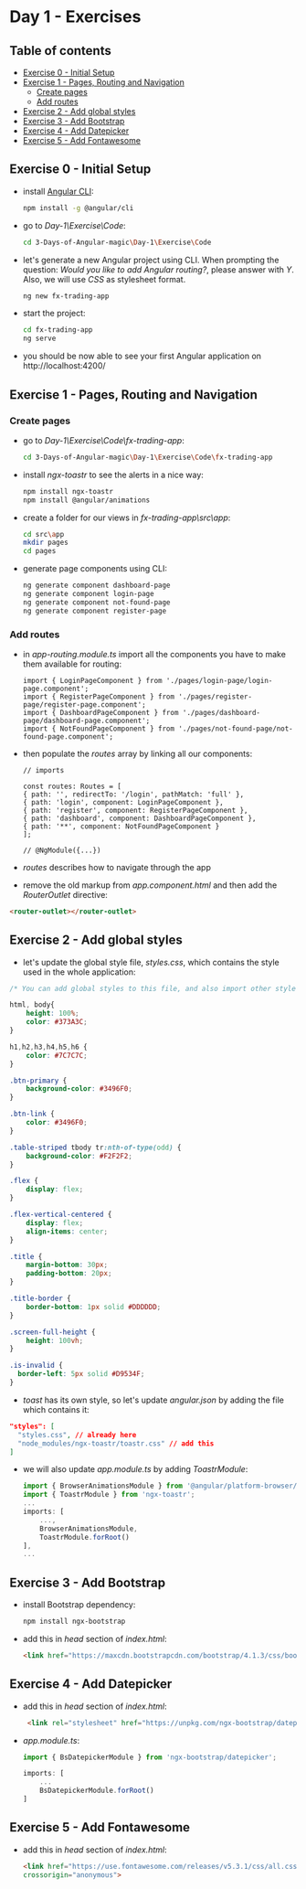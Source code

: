 # Day 1 - Exercises

## Table of contents

- [Exercise 0 - Initial Setup](#exercise-0---initial-setup)
- [Exercise 1 - Pages, Routing and Navigation](#exercise-1---pages-routing-and-navigation)
  - [Create pages](#create-pages)
  - [Add routes](#add-routes)
- [Exercise 2 - Add global styles](#exercise-2---add-global-styles)
- [Exercise 3 - Add Bootstrap](#exercise-3---add-bootstrap)
- [Exercise 4 - Add Datepicker](#exercise-4---add-datepicker)
- [Exercise 5 - Add Fontawesome](#exercise-5---add-fontawesome)

## Exercise 0 - Initial Setup

- install [Angular CLI](https://cli.angular.io/):

    ```bash
    npm install -g @angular/cli
    ```

- go to *Day-1\Exercise\Code*:

    ```bash
    cd 3-Days-of-Angular-magic\Day-1\Exercise\Code
    ```

- let's generate a new Angular project using CLI. When prompting the question: *Would you like to add Angular routing?*, please answer with *Y*. Also, we will use *CSS* as stylesheet format.

    ```bash
    ng new fx-trading-app
    ```

- start the project:

    ```bash
    cd fx-trading-app
    ng serve
    ```

- you should be now able to see your first Angular application on http://localhost:4200/

## Exercise 1 - Pages, Routing and Navigation

### Create pages

- go to *Day-1\Exercise\Code\fx-trading-app*:

    ```bash
    cd 3-Days-of-Angular-magic\Day-1\Exercise\Code\fx-trading-app
    ```

- install *ngx-toastr* to see the alerts in a nice way:

    ```bash
    npm install ngx-toastr
    npm install @angular/animations
    ```

- create a folder for our views in *fx-trading-app\src\app*:

    ```bash
    cd src\app
    mkdir pages
    cd pages
    ```

- generate page components using CLI:

    ```bash
    ng generate component dashboard-page
    ng generate component login-page
    ng generate component not-found-page
    ng generate component register-page
    ```

### Add routes

- in *app-routing.module.ts* import all the components you have to make them available for routing:

    ```JS
    import { LoginPageComponent } from './pages/login-page/login-page.component';
    import { RegisterPageComponent } from './pages/register-page/register-page.component';
    import { DashboardPageComponent } from './pages/dashboard-page/dashboard-page.component';
    import { NotFoundPageComponent } from './pages/not-found-page/not-found-page.component';
    ```

- then populate the *routes* array by linking all our components:

    ```JS
    // imports

    const routes: Routes = [
    { path: '', redirectTo: '/login', pathMatch: 'full' },
    { path: 'login', component: LoginPageComponent },
    { path: 'register', component: RegisterPageComponent },
    { path: 'dashboard', component: DashboardPageComponent },
    { path: '**', component: NotFoundPageComponent }
    ];

    // @NgModule({...})
    ```

- *routes* describes how to navigate through the app

- remove the old markup from *app.component.html* and then add the *RouterOutlet* directive:

```HTML
<router-outlet></router-outlet>
```

## Exercise 2 - Add global styles

- let's update the global style file, *styles.css*, which contains the style used in the whole application:

```CSS
/* You can add global styles to this file, and also import other style files */

html, body{
    height: 100%;
    color: #373A3C;
}

h1,h2,h3,h4,h5,h6 {
    color: #7C7C7C;
}

.btn-primary {
    background-color: #3496F0;
}

.btn-link {
    color: #3496F0;
}

.table-striped tbody tr:nth-of-type(odd) {
    background-color: #F2F2F2;
}

.flex {
    display: flex;
}

.flex-vertical-centered {
    display: flex;
    align-items: center;
}

.title {
    margin-bottom: 30px;
    padding-bottom: 20px;
}

.title-border {
    border-bottom: 1px solid #DDDDDD;
}

.screen-full-height {
    height: 100vh;
}

.is-invalid {
  border-left: 5px solid #D9534F;
}
```

- *toast* has its own style, so let's update *angular.json* by adding the file which contains it:

```JSON
"styles": [
  "styles.css", // already here
  "node_modules/ngx-toastr/toastr.css" // add this
]
```

- we will also update *app.module.ts* by adding *ToastrModule*:

    ```JavaScript
    import { BrowserAnimationsModule } from '@angular/platform-browser/animations';
    import { ToastrModule } from 'ngx-toastr';
    ...
    imports: [
        ...,
        BrowserAnimationsModule,
        ToastrModule.forRoot()
    ],
    ...
    ```

## Exercise 3 - Add Bootstrap

- install Bootstrap dependency:

  ```bash
  npm install ngx-bootstrap
  ```

- add this in *head* section of *index.html*:
  
  ```HTML
  <link href="https://maxcdn.bootstrapcdn.com/bootstrap/4.1.3/css/bootstrap.min.css" rel="stylesheet">
  ```

## Exercise 4 - Add Datepicker

- add this in *head* section of *index.html*:

  ```HTML
   <link rel="stylesheet" href="https://unpkg.com/ngx-bootstrap/datepicker/bs-datepicker.css">
  ```

- *app.module.ts*:

    ```JavaScript
    import { BsDatepickerModule } from 'ngx-bootstrap/datepicker';

    imports: [
        ...
        BsDatepickerModule.forRoot()
    ]

    ```

## Exercise 5 - Add Fontawesome

- add this in *head* section of *index.html*:

  ```HTML
  <link href="https://use.fontawesome.com/releases/v5.3.1/css/all.css" rel="stylesheet" integrity="sha384-mzrmE5qonljUremFsqc01SB46JvROS7bZs3IO2EmfFsd15uHvIt+Y8vEf7N7fWAU"
  crossorigin="anonymous">
  ```
